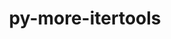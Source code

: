 ---
title: "py-more-itertools"
layout: cache
categories: [package, develop]
meta: {"compilers": ["none"], "num_specs": 12, "num_specs_by_stack": {"e4s": 12, "root": 12}, "oss": ["ubuntu22.04"], "platforms": ["linux"], "stacks": ["e4s", "root"], "targets": ["x86_64_v3"], "versions": ["10.8.0"]}
spec_details: [{"compiler": "none", "hash": "2vl2z7cvcmiudayeyp27ypfoxvvvwxpb", "os": "ubuntu22.04", "platform": "linux", "size": "-", "stacks": ["e4s", "root"], "target": "x86_64_v3", "variants": ["build_system=python_pip"], "versions": ["10.8.0"]}, {"compiler": "none", "hash": "3gi7kvvbhmqaxitwtlxb6g3tqzq532ot", "os": "ubuntu22.04", "platform": "linux", "size": "-", "stacks": ["e4s", "root"], "target": "x86_64_v3", "variants": ["build_system=python_pip"], "versions": ["10.8.0"]}, {"compiler": "none", "hash": "7esbmits3lmgtpptkkrc423d2h27slz2", "os": "ubuntu22.04", "platform": "linux", "size": "-", "stacks": ["e4s", "root"], "target": "x86_64_v3", "variants": ["build_system=python_pip"], "versions": ["10.8.0"]}, {"compiler": "none", "hash": "duk6lgo5x6ayo7lwdrhpyr73sl4qau6g", "os": "ubuntu22.04", "platform": "linux", "size": "-", "stacks": ["e4s", "root"], "target": "x86_64_v3", "variants": ["build_system=python_pip"], "versions": ["10.8.0"]}, {"compiler": "none", "hash": "kt6xrap2dacpcghskuq25cdd43ndp5sf", "os": "ubuntu22.04", "platform": "linux", "size": "-", "stacks": ["e4s", "root"], "target": "x86_64_v3", "variants": ["build_system=python_pip"], "versions": ["10.8.0"]}, {"compiler": "none", "hash": "mhdl3hmivzejhlepnpu2w2oznush2cbj", "os": "ubuntu22.04", "platform": "linux", "size": "-", "stacks": ["e4s", "root"], "target": "x86_64_v3", "variants": ["build_system=python_pip"], "versions": ["10.8.0"]}, {"compiler": "none", "hash": "oratebabfg2skv7iu7t2zxxrzjnst327", "os": "ubuntu22.04", "platform": "linux", "size": "-", "stacks": ["e4s", "root"], "target": "x86_64_v3", "variants": ["build_system=python_pip"], "versions": ["10.8.0"]}, {"compiler": "none", "hash": "qpbz3mll2b33ivnephkejq73lz6glvql", "os": "ubuntu22.04", "platform": "linux", "size": "-", "stacks": ["e4s", "root"], "target": "x86_64_v3", "variants": ["build_system=python_pip"], "versions": ["10.8.0"]}, {"compiler": "none", "hash": "t6xckljbdb7oa26ru4cpisq7ikfvbx7n", "os": "ubuntu22.04", "platform": "linux", "size": "-", "stacks": ["e4s", "root"], "target": "x86_64_v3", "variants": ["build_system=python_pip"], "versions": ["10.8.0"]}, {"compiler": "none", "hash": "tbx55qscrsunwk7mto5phle3shbkufti", "os": "ubuntu22.04", "platform": "linux", "size": "-", "stacks": ["e4s", "root"], "target": "x86_64_v3", "variants": ["build_system=python_pip"], "versions": ["10.8.0"]}, {"compiler": "none", "hash": "uaovk25sp2dg6we7ywz362wfzaug7sjs", "os": "ubuntu22.04", "platform": "linux", "size": "-", "stacks": ["e4s", "root"], "target": "x86_64_v3", "variants": ["build_system=python_pip"], "versions": ["10.8.0"]}, {"compiler": "none", "hash": "vhl2djostjf3sijrrtefv2anvyub2ze5", "os": "ubuntu22.04", "platform": "linux", "size": "-", "stacks": ["e4s", "root"], "target": "x86_64_v3", "variants": ["build_system=python_pip"], "versions": ["10.8.0"]}]
---